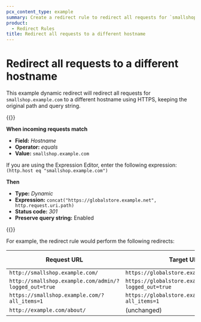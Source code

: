 ```yaml
---
pcx_content_type: example
summary: Create a redirect rule to redirect all requests for `smallshop.example.com` to a different hostname using HTTPS, keeping the original path and query string.
product:
  - Redirect Rules
title: Redirect all requests to a different hostname
---
```


# Redirect all requests to a different hostname

This example dynamic redirect will redirect all requests for `smallshop.example.com` to a different hostname using HTTPS, keeping the original path and query string.

{{<example>}}

**When incoming requests match**

* **Field:** _Hostname_
* **Operator:** _equals_
* **Value:** `smallshop.example.com`

If you are using the Expression Editor, enter the following expression:<br>
`(http.host eq "smallshop.example.com")`

**Then**

* **Type:** _Dynamic_
* **Expression:** `concat("https://globalstore.example.net", http.request.uri.path)`
* **Status code:** _301_
* **Preserve query string:** Enabled

{{</example>}}

For example, the redirect rule would perform the following redirects:

Request URL                                           | Target URL                                         | Status code
------------------------------------------------------|----------------------------------------------------|------------
`http://smallshop.example.com/`                       | `https://globalstore.example.net/`                       | `301`
`http://smallshop.example.com/admin/?logged_out=true` | `https://globalstore.example.net/admin/?logged_out=true` | `301`
`https://smallshop.example.com/?all_items=1`          | `https://globalstore.example.net/?all_items=1`           | `301`
`http://example.com/about/`                           | (unchanged)                                              | n/a

